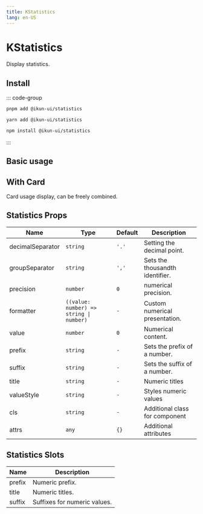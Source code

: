 ```yaml
---
title: KStatistics
lang: en-US
---
```


# KStatistics

Display statistics.

## Install

::: code-group

```bash [pnpm]
pnpm add @ikun-ui/statistics
```

```bash [yarn]
yarn add @ikun-ui/statistics
```

```bash [npm]
npm install @ikun-ui/statistics
```

:::

## Basic usage

<demo src="statistics/basic.svelte"  github='Statistics'></demo>

## With Card

Card usage display, can be freely combined.

<demo src="statistics/card.svelte" github='Statistics'></demo>

## Statistics Props

| Name             | Type                                    | Default | Description                     |
| ---------------- | --------------------------------------- | ------- | ------------------------------- |
| decimalSeparator | `string`                                | `'.'`     | Setting the decimal point.      |
| groupSeparator   | `string`                                | `','`     | Sets the thousandth identifier. |
| precision        | `number`                                | `0`     | numerical precision.            |
| formatter        | `((value: number) => string \| number)` | `-`     | Custom numerical presentation.  |
| value            | `number`                                | `0`     | Numerical content.              |
| prefix           | `string`                                | `-`     | Sets the prefix of a number.    |
| suffix           | `string`                                | `-`     | Sets the suffix of a number.    |
| title            | `string`                                | `-`     | Numeric titles                  |
| valueStyle       | `string`                                | `-`     | Styles numeric values           |
| cls              | `string`                                | `-`     | Additional class for component  |
| attrs            | `any`                                   | `{}`    | Additional attributes           |

## Statistics Slots

| Name    | Description                 |
| ------- | --------------------------- |
| prefix | Numeric prefix. |
| title   | Numeric titles.       |
| suffix    | Suffixes for numeric values.        |
